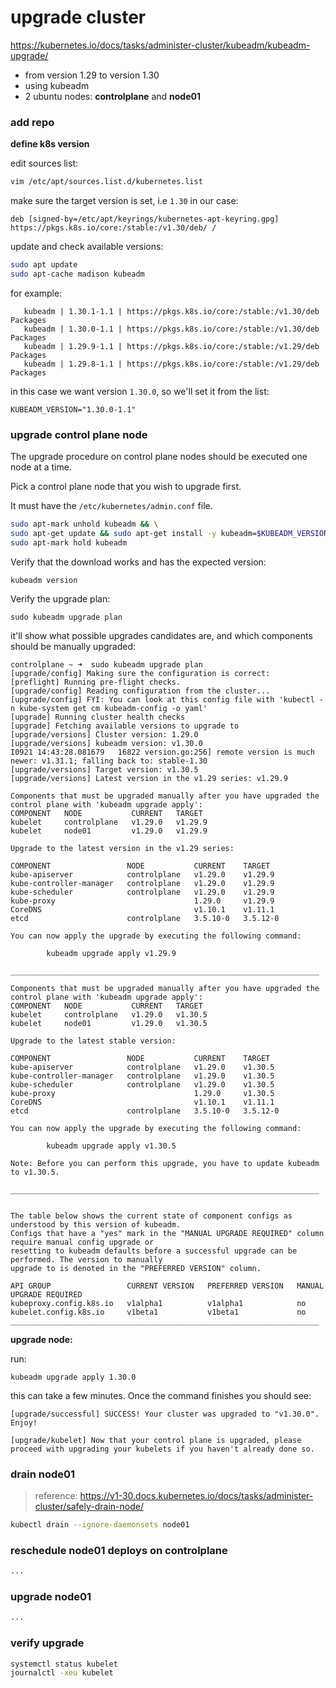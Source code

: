 # upgrade cluster
https://kubernetes.io/docs/tasks/administer-cluster/kubeadm/kubeadm-upgrade/

- from version 1.29 to version 1.30
- using kubeadm
- 2 ubuntu nodes: **controlplane** and **node01**

### add repo
**define k8s version**

edit sources list:
```bash
vim /etc/apt/sources.list.d/kubernetes.list
```
make sure the target version is set, i.e `1.30` in our case:
```
deb [signed-by=/etc/apt/keyrings/kubernetes-apt-keyring.gpg] https://pkgs.k8s.io/core:/stable:/v1.30/deb/ /
```
update and check available versions:
```bash
sudo apt update
sudo apt-cache madison kubeadm
```
for example:
```
   kubeadm | 1.30.1-1.1 | https://pkgs.k8s.io/core:/stable:/v1.30/deb  Packages
   kubeadm | 1.30.0-1.1 | https://pkgs.k8s.io/core:/stable:/v1.30/deb  Packages
   kubeadm | 1.29.9-1.1 | https://pkgs.k8s.io/core:/stable:/v1.29/deb  Packages
   kubeadm | 1.29.8-1.1 | https://pkgs.k8s.io/core:/stable:/v1.29/deb  Packages
```
in this case we want version `1.30.0`, so we'll set it from the list:
```
KUBEADM_VERSION="1.30.0-1.1"
```
### upgrade control plane node
The upgrade procedure on control plane nodes should be executed one node at a time. 

Pick a control plane node that you wish to upgrade first. 

It must have the `/etc/kubernetes/admin.conf` file.
```bash
sudo apt-mark unhold kubeadm && \
sudo apt-get update && sudo apt-get install -y kubeadm=$KUBEADM_VERSION && \
sudo apt-mark hold kubeadm
```

Verify that the download works and has the expected version:
```
kubeadm version
```
Verify the upgrade plan:
```
sudo kubeadm upgrade plan
```

it'll show what possible upgrades candidates are, and which components should be manually upgraded:
```
controlplane ~ ➜  sudo kubeadm upgrade plan
[upgrade/config] Making sure the configuration is correct:
[preflight] Running pre-flight checks.
[upgrade/config] Reading configuration from the cluster...
[upgrade/config] FYI: You can look at this config file with 'kubectl -n kube-system get cm kubeadm-config -o yaml'
[upgrade] Running cluster health checks
[upgrade] Fetching available versions to upgrade to
[upgrade/versions] Cluster version: 1.29.0
[upgrade/versions] kubeadm version: v1.30.0
I0921 14:43:28.081679   16822 version.go:256] remote version is much newer: v1.31.1; falling back to: stable-1.30
[upgrade/versions] Target version: v1.30.5
[upgrade/versions] Latest version in the v1.29 series: v1.29.9

Components that must be upgraded manually after you have upgraded the control plane with 'kubeadm upgrade apply':
COMPONENT   NODE           CURRENT   TARGET
kubelet     controlplane   v1.29.0   v1.29.9
kubelet     node01         v1.29.0   v1.29.9

Upgrade to the latest version in the v1.29 series:

COMPONENT                 NODE           CURRENT    TARGET
kube-apiserver            controlplane   v1.29.0    v1.29.9
kube-controller-manager   controlplane   v1.29.0    v1.29.9
kube-scheduler            controlplane   v1.29.0    v1.29.9
kube-proxy                               1.29.0     v1.29.9
CoreDNS                                  v1.10.1    v1.11.1
etcd                      controlplane   3.5.10-0   3.5.12-0

You can now apply the upgrade by executing the following command:

        kubeadm upgrade apply v1.29.9

_____________________________________________________________________

Components that must be upgraded manually after you have upgraded the control plane with 'kubeadm upgrade apply':
COMPONENT   NODE           CURRENT   TARGET
kubelet     controlplane   v1.29.0   v1.30.5
kubelet     node01         v1.29.0   v1.30.5

Upgrade to the latest stable version:

COMPONENT                 NODE           CURRENT    TARGET
kube-apiserver            controlplane   v1.29.0    v1.30.5
kube-controller-manager   controlplane   v1.29.0    v1.30.5
kube-scheduler            controlplane   v1.29.0    v1.30.5
kube-proxy                               1.29.0     v1.30.5
CoreDNS                                  v1.10.1    v1.11.1
etcd                      controlplane   3.5.10-0   3.5.12-0

You can now apply the upgrade by executing the following command:

        kubeadm upgrade apply v1.30.5

Note: Before you can perform this upgrade, you have to update kubeadm to v1.30.5.

_____________________________________________________________________


The table below shows the current state of component configs as understood by this version of kubeadm.
Configs that have a "yes" mark in the "MANUAL UPGRADE REQUIRED" column require manual config upgrade or
resetting to kubeadm defaults before a successful upgrade can be performed. The version to manually
upgrade to is denoted in the "PREFERRED VERSION" column.

API GROUP                 CURRENT VERSION   PREFERRED VERSION   MANUAL UPGRADE REQUIRED
kubeproxy.config.k8s.io   v1alpha1          v1alpha1            no
kubelet.config.k8s.io     v1beta1           v1beta1             no
_____________________________________________________________________

```

**upgrade node:**

run:
```
kubeadm upgrade apply 1.30.0
```
this can take a few minutes. Once the command finishes you should see:
```
[upgrade/successful] SUCCESS! Your cluster was upgraded to "v1.30.0". Enjoy!

[upgrade/kubelet] Now that your control plane is upgraded, please proceed with upgrading your kubelets if you haven't already done so.
```


### drain node01
> reference: https://v1-30.docs.kubernetes.io/docs/tasks/administer-cluster/safely-drain-node/
```bash
kubectl drain --ignore-daemonsets node01
```

### reschedule node01 deploys on controlplane
```bash
...
```

### upgrade node01
```bash
...
```

### verify upgrade
```bash
systemctl status kubelet
journalctl -xeu kubelet
```